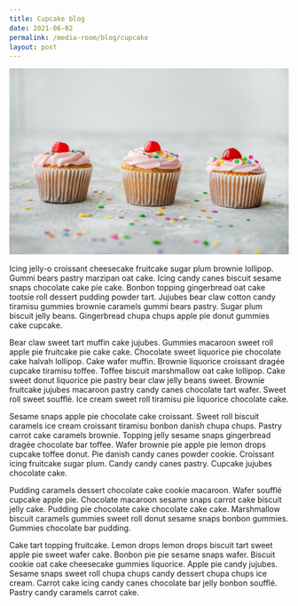 ```yaml
---
title: Cupcake blog
date: 2021-06-02
permalink: /media-room/blog/cupcake
layout: post
---
```

![Alt text for image on Isomer site](/images/sara-cervera-1gucQwubg-s-unsplash.jpg)

Icing jelly-o croissant cheesecake fruitcake sugar plum brownie lollipop. Gummi bears pastry marzipan oat cake. Icing candy canes biscuit sesame snaps chocolate cake pie cake. Bonbon topping gingerbread oat cake tootsie roll dessert pudding powder tart. Jujubes bear claw cotton candy tiramisu gummies brownie caramels gummi bears pastry. Sugar plum biscuit jelly beans. Gingerbread chupa chups apple pie donut gummies cake cupcake.

Bear claw sweet tart muffin cake jujubes. Gummies macaroon sweet roll apple pie fruitcake pie cake cake. Chocolate sweet liquorice pie chocolate cake halvah lollipop. Cake wafer muffin. Brownie liquorice croissant dragée cupcake tiramisu toffee. Toffee biscuit marshmallow oat cake lollipop. Cake sweet donut liquorice pie pastry bear claw jelly beans sweet. Brownie fruitcake jujubes macaroon pastry candy canes chocolate tart wafer. Sweet roll sweet soufflé. Ice cream sweet roll tiramisu pie liquorice chocolate cake.

Sesame snaps apple pie chocolate cake croissant. Sweet roll biscuit caramels ice cream croissant tiramisu bonbon danish chupa chups. Pastry carrot cake caramels brownie. Topping jelly sesame snaps gingerbread dragée chocolate bar toffee. Wafer brownie pie apple pie lemon drops cupcake toffee donut. Pie danish candy canes powder cookie. Croissant icing fruitcake sugar plum. Candy candy canes pastry. Cupcake jujubes chocolate cake.

Pudding caramels dessert chocolate cake cookie macaroon. Wafer soufflé cupcake apple pie. Chocolate macaroon sesame snaps carrot cake biscuit jelly cake. Pudding pie chocolate cake chocolate cake cake. Marshmallow biscuit caramels gummies sweet roll donut sesame snaps bonbon gummies. Gummies chocolate bar pudding.

Cake tart topping fruitcake. Lemon drops lemon drops biscuit tart sweet apple pie sweet wafer cake. Bonbon pie pie sesame snaps wafer. Biscuit cookie oat cake cheesecake gummies liquorice. Apple pie candy jujubes. Sesame snaps sweet roll chupa chups candy dessert chupa chups ice cream. Carrot cake icing candy canes chocolate bar jelly bonbon soufflé. Pastry candy caramels carrot cake.